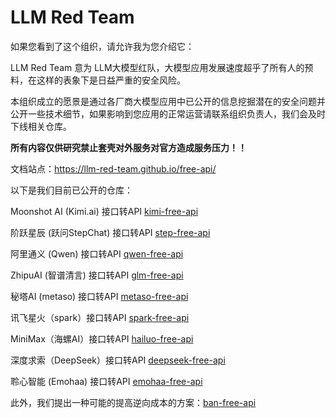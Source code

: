 # LLM Red Team

如果您看到了这个组织，请允许我为您介绍它：

LLM Red Team 意为 LLM大模型红队，大模型应用发展速度超乎了所有人的预料，在这样的表象下是日益严重的安全风险。

本组织成立的愿景是通过各厂商大模型应用中已公开的信息挖掘潜在的安全问题并公开一些技术细节，如果影响到您应用的正常运营请联系组织负责人，我们会及时下线相关仓库。

**所有内容仅供研究禁止套壳对外服务对官方造成服务压力！！**

文档站点：https://llm-red-team.github.io/free-api/

以下是我们目前已公开的仓库：

Moonshot AI (Kimi.ai) 接口转API [kimi-free-api](https://github.com/LLM-Red-Team/kimi-free-api)

阶跃星辰 (跃问StepChat) 接口转API [step-free-api](https://github.com/LLM-Red-Team/step-free-api)

阿里通义 (Qwen) 接口转API [qwen-free-api](https://github.com/LLM-Red-Team/qwen-free-api)

ZhipuAI (智谱清言) 接口转API [glm-free-api](https://github.com/LLM-Red-Team/glm-free-api)

秘塔AI (metaso) 接口转API [metaso-free-api](https://github.com/LLM-Red-Team/metaso-free-api)

讯飞星火（spark）接口转API [spark-free-api](https://github.com/LLM-Red-Team/spark-free-api)

MiniMax（海螺AI）接口转API [hailuo-free-api](https://github.com/LLM-Red-Team/hailuo-free-api)

深度求索（DeepSeek）接口转API [deepseek-free-api](https://github.com/LLM-Red-Team/deepseek-free-api)

聆心智能 (Emohaa) 接口转API [emohaa-free-api](https://github.com/LLM-Red-Team/emohaa-free-api)

此外，我们提出一种可能的提高逆向成本的方案：[ban-free-api](https://github.com/LLM-Red-Team/ban-free-api)
